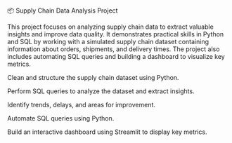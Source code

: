 📦 Supply Chain Data Analysis Project

This project focuses on analyzing supply chain data to extract valuable insights and improve data quality. It demonstrates practical skills in Python and SQL by working with a simulated supply chain dataset containing information about orders, shipments, and delivery times. The project also includes automating SQL queries and building a dashboard to visualize key metrics.

Clean and structure the supply chain dataset using Python.

Perform SQL queries to analyze the dataset and extract insights.

Identify trends, delays, and areas for improvement.

Automate SQL queries using Python.

Build an interactive dashboard using Streamlit to display key metrics.